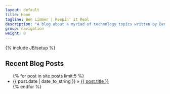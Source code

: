 ```yaml
---
layout: default
title: Home
tagline: Ben Limmer | Keepin' it Real
description: "A blog about a myriad of technology topics written by Ben Limmer, software developer in Denver, Colorado, USA."
group: navigation
weight: 0
---
```

{% include JB/setup %}

<h2>Recent Blog Posts</h2>
<ul class="posts">
  {% for post in site.posts limit:5 %}
    <li><span>{{ post.date | date_to_string }}</span> &raquo; <a href="{{ BASE_PATH }}{{ post.url }}">{{ post.title }}</a></li>
  {% endfor %}
</ul>
